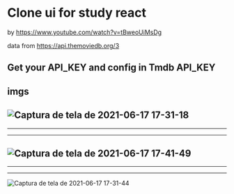 # Clone ui for study react

by https://www.youtube.com/watch?v=tBweoUiMsDg

data from https://api.themoviedb.org/3

## Get your API_KEY and config in Tmdb API_KEY

## imgs

![Captura de tela de 2021-06-17 17-31-18](https://user-images.githubusercontent.com/82850643/122468431-1639e580-cf92-11eb-9862-7e6188cfdbdc.png)
----------------------------------------
----------------------------------------
----------------------------------------
![Captura de tela de 2021-06-17 17-41-49](https://user-images.githubusercontent.com/82850643/122469483-649bb400-cf93-11eb-8644-64bcc4e37a5f.png)
----------------------------------------
----------------------------------------
----------------------------------------
![Captura de tela de 2021-06-17 17-31-44](https://user-images.githubusercontent.com/82850643/122468527-3073c380-cf92-11eb-9ca6-5cecbb7b540c.png)
